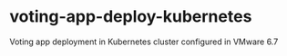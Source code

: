 # voting-app-deploy-kubernetes
Voting app deployment in Kubernetes cluster configured in VMware 6.7
